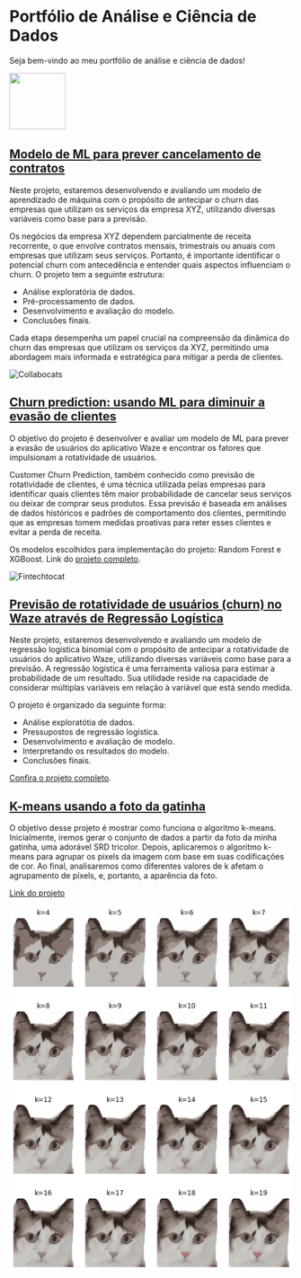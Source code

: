 # Portfólio de Análise e Ciência de Dados

Seja bem-vindo ao meu portfólio de análise e ciência de dados!

<img src="https://octodex.github.com/images/femalecodertocat.png" width="100" height="100">


## [Modelo de ML para prever cancelamento de contratos](https://github.com/olesyagalkina/portfolio/blob/main/Churn-contrato-%20XYZ.ipynb)

Neste projeto, estaremos desenvolvendo e avaliando um modelo de aprendizado de máquina com o propósito de antecipar o churn das empresas que utilizam os serviços da empresa XYZ, utilizando diversas variáveis como base para a previsão.

Os negócios da empresa XYZ dependem parcialmente de receita recorrente, o que envolve contratos mensais, trimestrais ou anuais com empresas que utilizam seus serviços. Portanto, é importante identificar o potencial churn com antecedência e entender quais aspectos influenciam o churn. O projeto tem a seguinte estrutura:

- Análise exploratória de dados.
- Pré-processamento de dados.
- Desenvolvimento e avaliação do modelo.
- Conclusões finais.

Cada etapa desempenha um papel crucial na compreensão da dinâmica do churn das empresas que utilizam os serviços da XYZ, permitindo uma abordagem mais informada e estratégica para mitigar a perda de clientes.

![Collabocats](https://octodex.github.com/images/collabocats.jpg)

## [Churn prediction: usando ML para diminuir a evasão de clientes](https://github.com/olesyagalkina/portfolio/blob/main/Waze_churn_prediction_ML.ipynb)

O objetivo do projeto é desenvolver e avaliar um modelo de ML para prever a evasão de usuários do aplicativo Waze e encontrar os fatores que impulsionam a rotatividade de usuários.

Customer Churn Prediction, também conhecido como previsão de rotatividade de clientes, é uma técnica utilizada pelas empresas para identificar quais clientes têm maior probabilidade de cancelar seus serviços ou deixar de comprar seus produtos. Essa previsão é baseada em análises de dados históricos e padrões de comportamento dos clientes, permitindo que as empresas tomem medidas proativas para reter esses clientes e evitar a perda de receita.

Os modelos escolhidos para implementação do projeto: Random Forest e XGBoost. Link do [projeto completo](https://github.com/olesyagalkina/portfolio/blob/main/Waze_churn_prediction_ML.ipynb).

![Fintechtocat](https://octodex.github.com/images/Fintechtocat.png)

## [Previsão de rotatividade de usuários (churn) no Waze através de Regressão Logística](https://github.com/olesyagalkina/portfolio/blob/main/analise_regressao_waze_v4.ipynb)

Neste projeto, estaremos desenvolvendo e avaliando um modelo de regressão logística binomial com o propósito de antecipar a rotatividade de usuários do aplicativo Waze, utilizando diversas variáveis como base para a previsão. A regressão logística é uma ferramenta valiosa para estimar a probabilidade de um resultado. Sua utilidade reside na capacidade de considerar múltiplas variáveis em relação à variável que está sendo medida.

O projeto é organizado da seguinte forma:

   - Análise exploratótia de dados.
   - Pressupostos de regressão logística.
   - Desenvolvimento e avaliação de modelo.
   - Interpretando os resultados do modelo.
   - Conclusões finais.

[Confira o projeto completo](https://github.com/olesyagalkina/portfolio/blob/main/analise_regressao_waze_v4.ipynb).

## [K-means usando a foto da gatinha](https://github.com/olesyagalkina/portfolio/blob/main/K-means%20usando%20a%20foto%20da%20gatinha.ipynb)

O objetivo desse projeto é mostrar como funciona o algoritmo k-means. Inicialmente, iremos gerar o conjunto de dados a partir da foto da minha gatinha, uma adorável SRD tricolor. Depois, aplicaremos o algoritmo k-means para agrupar os pixels da imagem com base em suas codificações de cor. Ao final, analisaremos como diferentes valores de k afetam o agrupamento de píxels, e, portanto, a aparência da foto.

[Link do projeto](https://github.com/olesyagalkina/portfolio/blob/main/K-means%20usando%20a%20foto%20da%20gatinha.ipynb)

![Gaia the cat](https://github.com/olesyagalkina/olesyagalkina.github.io/blob/master/images/gaia_k_20.png?raw=true)

